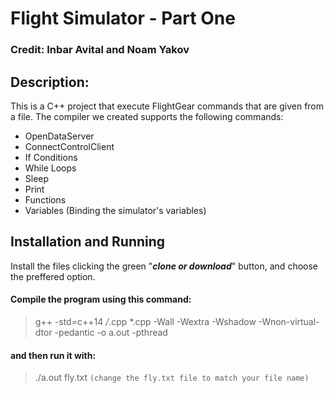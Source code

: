 # Flight Simulator - Part One
### Credit:  Inbar Avital and Noam Yakov
## Description:
This is a C++ project that execute FlightGear commands that are given from a file.
The compiler we created supports the following commands:
* OpenDataServer
* ConnectControlClient
* If Conditions
* While Loops
* Sleep
* Print
* Functions
* Variables (Binding the simulator's variables)
## Installation and Running
Install the files clicking the green "***clone or download***" button, and choose the preffered option.

#### Compile the program using this command:
> g++ -std=c++14 */*.cpp *.cpp -Wall -Wextra -Wshadow -Wnon-virtual-dtor -pedantic -o a.out -pthread

#### and then run it with:
> ./a.out fly.txt
```(change the fly.txt file to match your file name)```

